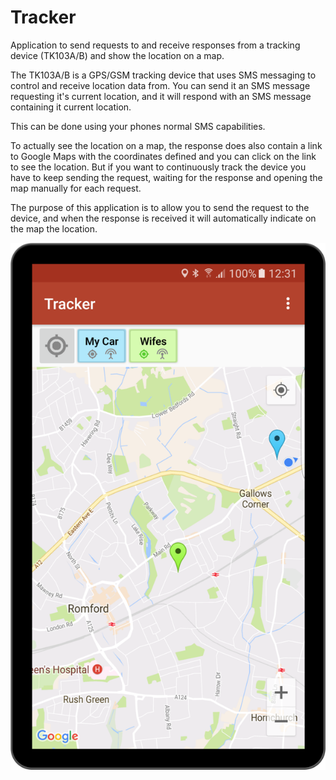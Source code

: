 # Tracker
Application to send requests to and receive responses from a tracking device (TK103A/B) and show the location on a map.

The TK103A/B is a GPS/GSM tracking device that uses SMS messaging to control and receive location data from. You can send it an SMS message requesting it's current location, and it will respond with an SMS message containing it current location.

This can be done using your phones normal SMS capabilities.

To actually see the location on a map, the response does also contain a link to Google Maps with the coordinates defined and you can click on the link to see the location. But if you want to continuously track the device you have to keep sending the request, waiting for the response and opening the map manually for each request.

The purpose of this application is to allow you to send the request to the device, and when the response is received it will automatically indicate on the map the location.

![Tracker Map Screen](docs/Tracker-Map.png?raw=true)
